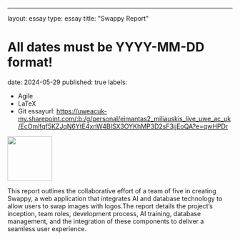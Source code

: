 ---
layout: essay
type: essay
title: "Swappy Report"
# All dates must be YYYY-MM-DD format!
date: 2024-05-29
published: true
labels:
  - Agile
  - LaTeX
  - Git
essayurl: https://uweacuk-my.sharepoint.com/:b:/g/personal/eimantas2_miliauskis_live_uwe_ac_uk/EcOmlfqf5KZJqN6YtE4xnW4BISX3OYKhMP3D2sF3jjEoQA?e=qwHPDr
<img width="100px" class="rounded float-start pe-4" src="">

This report outlines the collaborative effort of a team of five in creating Swappy, a web application that integrates AI and database technology to allow users to swap images with logos.The report details the project’s inception, team roles, development process, AI training, database management, and the integration of these components to deliver a seamless user experience.

